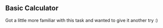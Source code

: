 ## Basic Calculator

Got a little more familiar with this task and wanted to give it another try :)
